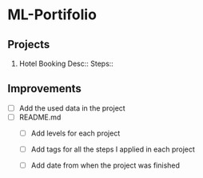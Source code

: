 # ML-Portifolio

## Projects

1. Hotel Booking
Desc::
Steps::

## Improvements
- [ ] Add the used data in the project
- [ ] README.md
  - [ ] Add levels for each project
  - [ ] Add tags for all the steps I applied in each project
  - [ ] Add date from when the project was finished
  

